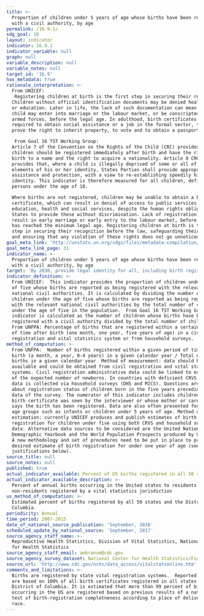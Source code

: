 ```yaml
---
title: >-
  Proportion of children under 5 years of age whose births have been registered
  with a civil authority, by age
permalink: /16-9-1/
sdg_goal: 16
layout: indicator
indicator: 16.9.1
indicator_variable: null
graph: null
variable_description: null
variable_notes: null
target_id: '16.9'
has_metadata: true
rationale_interpretation: >-
  From UNICEF: 
   Registering children at birth is the first step in securing their recognition before the law, safeguarding their rights, and ensuring that any violation of these rights does not go unnoticed. 
  Children without official identification documents may be denied health care
  or education. Later in life, the lack of such documentation can mean that a
  child may enter into marriage or the labour market, or be conscripted into the
  armed forces, before the legal age. In adulthood, birth certificates may be
  required to obtain social assistance or a job in the formal sector, to buy or
  prove the right to inherit property, to vote and to obtain a passport. 

   From Goal 16 TST Working Group: 
  Article 7 of the Convention on the Rights of the Child (CRC) provides that all
  children should be registered immediately after birth and have the right from
  birth to a name and the right to acquire a nationality. Article 8 CRC further
  provides that, where a child is illegally deprived of some or all of the
  elements of his or her identity, States Parties shall provide appropriate
  assistance and protection, with a view to re-establishing speedily his or her
  identity. This indicator is therefore measured for all children, defined as
  persons under the age of 18. 

  Where births are not registered, children may be unable to obtain a birth
  certificate, which can result in denial of access to public services including
  education, health and social services, despite the human rights obligations of
  States to provide these without discrimination. Lack of registration may also
  result in early marriage or early entry to the labour market, before the child
  has reached the minimum legal age. Registering children at birth is the first
  step in securing their recognition before the law, safeguarding their rights,
  and ensuring that any violation of these rights does not go unnoticed.
goal_meta_link: 'http://unstats.un.org/sdgs/files/metadata-compilation/Metadata-Goal-16.pdf'
goal_meta_link_page: 31
indicator_name: >-
  Proportion of children under 5 years of age whose births have been registered
  with a civil authority, by age
target: 'By 2030, provide legal identity for all, including birth registration.'
indicator_definition: >-
  From UNICEF:  This indicator provides the proportion of children under the age
  of five whose births are reported as being registered with the relevant
  national civil authorities. It is calculated by dividing the number of
  children under the age of five whose births are reported as being registered
  with the relevant national civil authorities by the total number of children
  under the age of five in the population.  From Goal 16 TST Working Group: The
  indicator is calculated as the number of children whose births have been
  registered with a civil authority divided by the total number of children. 
  From UNFPA: Percentage of births that are registered within a certain period
  of time after birth (one month, one year, five years of age) in a civil
  registration and vital statistics system or from household surveys.
method_of_computation: >-
  From UNFPA:  Number of births registered within a given period of time after
  birth (a month, a year, 0-4 years) in a given calendar year / Total number of
  births in a given calendar year  Method of measurement: data should be
  available and could be obtained from civil registration and vital statistics
  systems. Civil registration administrative data could be linked to estimates
  of the expected number of newborns. In countries with deficient CRVS systems,
  data is collected via household surveys (DHS and MICS). Questions are asked
  about registration status of children born in the five years preceding the
  data of the survey. The numerator of this indicator includes children whose
  birth certificate was seen by the interviewer or whose mother or care-taker
  says the birth has been registered. Data are also often presented for other
  age groups such as infants or children under 5 years of age. Method of
  estimation: currently UNICEF produces and publish estimates of birth
  registration for children under five using both CRVS and household surveys
  data. Alternative data sources to be considered are the United Nations
  Demographic Yearbook and the World Population Prospects produced by UNPD-DESA.
  A new methodology and set of procedures need to be put in place to produce the
  desired estimate of birth registration for under one year of age (see
  justifications below).
source_title: null
source_notes: null
published: true
actual_indicator_available: Percent of US births registered in all 50 states and the District of Columbia
actual_indicator_available_description: >-
  Percent of annual births occurring in the United states to residents and
  non-residents registered by a vital statistics jurisdiction
us_method_of_computation: >-
  Estimated percent of births registered by all 50 states and the District of
  Columbia.
periodicity: Annual
time_period: 2007-2015
date_of_national_source_publication: 'September, 2016'
scheduled_update_by_national_source: 'September, 2017'
source_agency_staff_name: >-
  Reproductive Health Statistics, Division of Vital Statistics, National Center
  for Health Statistics
source_agency_staff_email: ambranum@cdc.gov
source_agency_survey_dataset: National Center for Health Statistics/Final natality data
source_url: 'http://www.cdc.gov/nchs/data_access/vitalstatsonline.htm'
comments_and_limitations: >-
  Births are registered by state vital registration systems.  Reported births
  are based on 100% of all birth certificates registered in all states and the
  District of Columbia. It is estimated that more than 99 percent of births
  occurring in the US are registered based on previous results of a national
  test of birth-registration completneness according to place of delivery and
  race.
---
```

